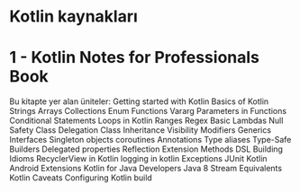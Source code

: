 # Kotlin kaynakları

# 1 - Kotlin Notes for Professionals Book

Bu kitapte yer alan üniteler:
Getting started with Kotlin
Basics of Kotlin
Strings
Arrays
Collections
Enum
Functions
Vararg Parameters in Functions
Conditional Statements
Loops in Kotlin
Ranges
Regex
Basic Lambdas
Null Safety
Class Delegation
Class Inheritance
Visibility Modifiers
Generics
Interfaces
Singleton objects
coroutines
Annotations
Type aliases
Type-Safe Builders
Delegated properties
Reflection
Extension Methods
DSL Building
Idioms
RecyclerView in Kotlin
logging in kotlin
Exceptions
JUnit
Kotlin Android Extensions
Kotlin for Java Developers
Java 8 Stream Equivalents
Kotlin Caveats
Configuring Kotlin build



